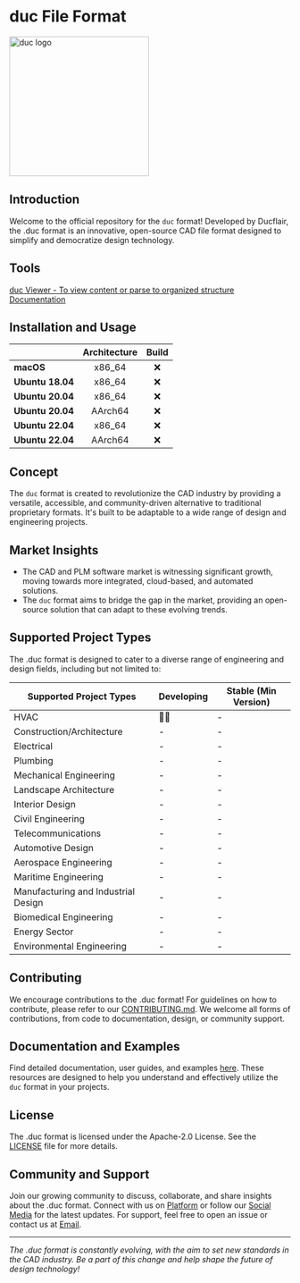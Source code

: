 # duc File Format

<picture>
  <source media="(prefers-color-scheme: dark)" srcset="https://ducflair-test-s3.s3.eu-west-2.amazonaws.com/docs/duc-lang.svg">
  <img src="https://ducflair-test-s3.s3.eu-west-2.amazonaws.com/docs/duc-lang.svg" alt="duc logo" height="250">
</picture>

## Introduction

Welcome to the official repository for the `duc` format! Developed by Ducflair, the .duc format is an innovative, open-source CAD file format designed to simplify and democratize design technology.

## Tools
[duc Viewer - To view content or parse to organized structure](https://view.ducflair.com)
[Documentation](https://duc.ducflair.com)


## Installation and Usage

| | **Architecture** | **Build** |
|---|:---:|:---:|
| **macOS**        | x86_64 | ❌ |
| **Ubuntu 18.04** | x86_64 | ❌ |
| **Ubuntu 20.04** | x86_64 | ❌ |
| **Ubuntu 20.04** | AArch64 | ❌ |
| **Ubuntu 22.04** | x86_64 | ❌ |
| **Ubuntu 22.04** | AArch64 | ❌ |



## Concept

The `duc` format is created to revolutionize the CAD industry by providing a versatile, accessible, and community-driven alternative to traditional proprietary formats. It's built to be adaptable to a wide range of design and engineering projects.

## Market Insights

- The CAD and PLM software market is witnessing significant growth, moving towards more integrated, cloud-based, and automated solutions.
- The `duc` format aims to bridge the gap in the market, providing an open-source solution that can adapt to these evolving trends.

## Supported Project Types

The .duc format is designed to cater to a diverse range of engineering and design fields, including but not limited to:

| Supported Project Types | Developing | Stable (Min Version) |
| --- | --- | --- |
| HVAC | 👷‍♂️ | - |
| Construction/Architecture | - | - |
| Electrical | - | - |
| Plumbing | - | - |
| Mechanical Engineering | - | - |
| Landscape Architecture | - | - |
| Interior Design | - | - |
| Civil Engineering | - | - |
| Telecommunications | - | - |
| Automotive Design | - | - |
| Aerospace Engineering | - | - |
| Maritime Engineering | - | - |
| Manufacturing and Industrial Design | - | - |
| Biomedical Engineering | - | - |
| Energy Sector | - | - |
| Environmental Engineering | - | - |

## Contributing

We encourage contributions to the .duc format! For guidelines on how to contribute, please refer to our [CONTRIBUTING.md](https://www.notion.so/CONTRIBUTING.md). We welcome all forms of contributions, from code to documentation, design, or community support.

## Documentation and Examples

Find detailed documentation, user guides, and examples [here](https://www.notion.so/docs). These resources are designed to help you understand and effectively utilize the `duc` format in your projects.

## License

The .duc format is licensed under the Apache-2.0 License. See the [LICENSE](https://www.notion.so/LICENSE) file for more details.

## Community and Support

Join our growing community to discuss, collaborate, and share insights about the .duc format. Connect with us on [Platform](https://www.notion.so/URL) or follow our [Social Media](https://www.notion.so/URL) for the latest updates. For support, feel free to open an issue or contact us at [Email](https://www.notion.so/URL).

---

*The .duc format is constantly evolving, with the aim to set new standards in the CAD industry. Be a part of this change and help shape the future of design technology!*
